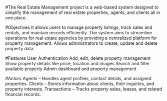 #The Real Estate Management project is a web-based system designed to simplify the management of real estate properties, agents, and clients all in one place.

#Objectives
It allows users to manage property listings, track sales and rentals, and maintain records efficiently. 
The system aims to streamline operations for real estate agencies by providing a centralized platform for property management. 
Allows administrators to create, update and delete property data.

#Features
User Authentication
Add, edit, delete property management
Show property details like price, location and images
Search and filter available property
Admin dashboard and property management

#Actors
Agents – Handles agent profiles, contact details, and assigned properties.
Clients – Stores information about clients, their inquiries, and property interests.
Transactions – Tracks property sales, leases, and related financial records.
